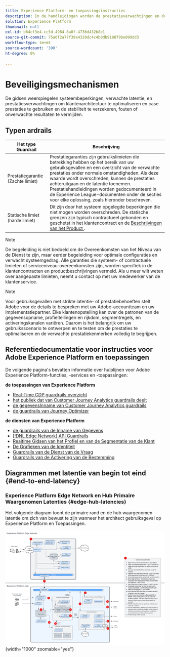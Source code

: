 ```yaml
---
title: Experience Platform- en toepassingsinstructies
description: In de handleidingen worden de prestatieverwachtingen en de gevolgen voor de componenten en services in Adobe Experience Platform en Applications gedefinieerd
solution: Experience Platform
thumbnail: null
exl-id: b64cf3e4-cc5d-4984-8a0f-4736d432b8e1
source-git-commit: 75a0f2a77f39a4320dc4c4b0db918879be099dd3
workflow-type: tm+mt
source-wordcount: '390'
ht-degree: 0%

---
```



# Beveiligingsmechanismen

De gidsen weerspiegelen systeembeperkingen, verwachte latentie, en prestatiesverwachtingen om klantenarchitectuur te optimaliseren en case prestaties te gebruiken en de stabiliteit te verzekeren, fouten of onverwachte resultaten te vermijden.

## Typen ardrails

| Het type Guardrail | Beschrijving |
|---|---|
| Prestatiegarantie (Zachte limiet) | Prestatiegaranties zijn gebruikslimieten die betrekking hebben op het bereik van uw gebruiksgevallen en een overzicht van de verwachte prestaties onder normale omstandigheden. Als deze waarde wordt overschreden, kunnen de prestaties achteruitgaan en de latentie toenemen. Prestatiehandleidingen worden gedocumenteerd in de Experience League-documenten onder de secties voor elke oplossing, zoals hieronder beschreven. |
| Statische limiet (harde limiet) | Dit zijn door het systeem opgelegde beperkingen die niet mogen worden overschreden. De statische grenzen zijn typisch contractueel gebonden en geschetst in het klantencontract en de [ Beschrijvingen van het Product ](https://helpx.adobe.com/legal/product-descriptions.html). |

>[!NOTE]
>
> De begeleiding is niet bedoeld om de Overeenkomsten van het Niveau van de Dienst te zijn, maar eerder begeleiding voor optimale configuraties en verwacht systeemgedrag. Alle garanties die systeem- of contractuele limieten of serviceniveau-overeenkomsten zijn, worden specifiek in de klantencontracten en productbeschrijvingen vermeld. Als u meer wilt weten over aangepaste limieten, neemt u contact op met uw medewerker van de klantenservice.

>[!NOTE]
>
> Voor gebruiksgevallen met strikte latentie- of prestatiebehoeften stelt Adobe voor de details te bespreken met uw Adobe-accountteam en uw Implementatiepartner. Elke klantenopstelling kan over de patronen van de gegevensopname, profieltellingen en rijkdom, segmentregels, en activeringskanalen variëren. Daarom is het belangrijk om uw gebruiksscenario te ontwerpen en te testen om de prestaties te optimaliseren en de verwachte prestatiekenmerken volledig te begrijpen.

## Referentiedocumentatie voor instructies voor Adobe Experience Platform en toepassingen

De volgende pagina&#39;s bevatten informatie over hulplijnen voor Adobe Experience Platform-functies, -services en -toepassingen:

**de toepassingen van Experience Platform**

* [ Real-Time CDP guardrails overzicht ](https://experienceleague.adobe.com/docs/experience-platform/rtcdp/guardrails/overview.html)
* [ het publiek dat van Customer Journey Analytics guardrails deelt ](https://experienceleague.adobe.com/docs/analytics-platform/using/cja-components/audiences/publish.html#latency)
* [ de gegevensInname van Customer Journey Analytics guardrails ](https://experienceleague.adobe.com/docs/experience-platform/sources/connectors/adobe-applications/analytics.html#what-is-the-expected-latency-for-analytics-data-on-platform%3F)
* [ de guardrails van Journey Optimizer ](https://experienceleague.adobe.com/docs/journey-optimizer/using/get-started/guardrails.html)

**de diensten van Experience Platform**

* [ de guardrails van de Inname van Gegevens ](https://experienceleague.adobe.com/docs/experience-platform/ingestion/guardrails.html)
* [[!DNL Edge Network]  API Guardrails ](https://experienceleague.adobe.com/docs/experience-platform/edge-network-server-api/guardrails.html)
* [ Realtime Gidsen van het Profiel en van de Segmentatie van de Klant ](https://experienceleague.adobe.com/docs/experience-platform/profile/guardrails.html)
* [ De Grafieken van de Identiteit ](https://experienceleague.adobe.com/docs/experience-platform/identity/guardrails.html?lang=en)
* [ Guardrails van de Dienst van de Vraag ](https://experienceleague.adobe.com/docs/experience-platform/query/guardrails.html?lang=en)
* [ Guardrails van de Activering van de Bestemming ](https://experienceleague.adobe.com/docs/experience-platform/destinations/guardrails.html)

## Diagrammen met latentie van begin tot eind {#end-to-end-latency}

### Experience Platform Edge Network en Hub Primaire Waargenomen Latenties {#edge-hub-latencies}

Het volgende diagram toont de primaire rand en de hub waargenomen latentie om zich van bewust te zijn wanneer het architect gebruiksgeval op Experience Platform en Toepassingen.

![ Experience Platform [!DNL Edge Network] en hub primaire waargenomen latentie.](/help/blueprints/experience-platform/assets/aep_edge_hub_latency_v1.svg " Experience Platform Edge Network en hub primaire waargenomen latentie "){width="1000" zoomable="yes"}